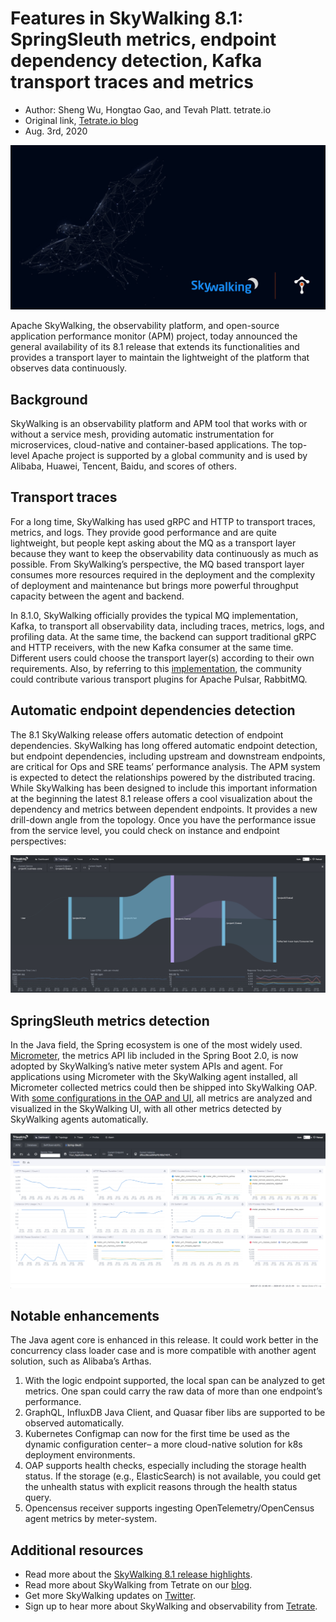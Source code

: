 # Features in SkyWalking 8.1: SpringSleuth metrics, endpoint dependency detection, Kafka transport traces and metrics
- Author: Sheng Wu, Hongtao Gao, and Tevah Platt. tetrate.io
- Original link, [Tetrate.io blog](https://www.tetrate.io/blog/skywalking8-1-release/)
- Aug. 3rd, 2020

![](../.vuepress/public/static/blog/2020-08-03-skywalking8-1-release/apache-skywalking.jpg)

Apache SkyWalking, the observability platform, and open-source application performance monitor (APM) project, today announced the general availability of its 8.1 release that extends its functionalities and provides a transport layer to maintain the lightweight of the platform that observes data continuously.

## Background
SkyWalking is an observability platform and APM tool that works with or without a service mesh, providing automatic instrumentation for microservices, cloud-native and container-based applications. The top-level Apache project is supported by a global community and is used by Alibaba, Huawei, Tencent, Baidu, and scores of others. 

## Transport traces
For a long time, SkyWalking has used gRPC and HTTP to transport traces, metrics, and logs. They provide good performance and are quite lightweight, but people kept asking about the MQ as a transport layer because they want to keep the observability data continuously as much as possible. From SkyWalking’s perspective, the MQ based transport layer consumes more resources required in the deployment and the complexity of deployment and maintenance but brings more powerful throughput capacity between the agent and backend. 

In 8.1.0, SkyWalking officially provides the typical MQ implementation, Kafka, to transport all observability data, including traces, metrics, logs, and profiling data. At the same time, the backend can support traditional gRPC and HTTP receivers, with the new Kafka consumer at the same time. Different users could choose the transport layer(s) according to their own requirements. Also, by referring to this [implementation](https://github.com/apache/skywalking/pull/4847), the community could contribute various transport plugins for Apache Pulsar, RabbitMQ.

## Automatic endpoint dependencies detection
The 8.1 SkyWalking release offers automatic detection of endpoint dependencies. SkyWalking has long offered automatic endpoint detection, but endpoint dependencies, including upstream and downstream endpoints, are critical for Ops and SRE teams’ performance analysis. The APM system is expected to detect the relationships powered by the distributed tracing. While SkyWalking has been designed to include this important information at the beginning the latest 8.1 release offers a cool visualization about the dependency and metrics between dependent endpoints. It provides a new drill-down angle from the topology. Once you have the performance issue from the service level, you could check on instance and endpoint perspectives:

![](../.vuepress/public/static/blog/2020-08-03-skywalking8-1-release/endpoint-dep.png)

## SpringSleuth metrics detection
In the Java field, the Spring ecosystem is one of the most widely used. [Micrometer](https://micrometer.io/), the metrics API lib included in the Spring Boot 2.0, is now adopted by SkyWalking’s native meter system APIs and agent. For applications using Micrometer with the SkyWalking agent installed, all Micrometer collected metrics could then be shipped into SkyWalking OAP. With [some configurations in the OAP and UI](https://github.com/apache/skywalking/blob/master/docs/en/setup/backend/spring-sleuth-setup.md), all metrics are analyzed and visualized in the SkyWalking UI, with all other metrics detected by SkyWalking agents automatically.

![](../.vuepress/public/static/blog/2020-08-03-skywalking8-1-release/spring.png)

## Notable enhancements 

The Java agent core is enhanced in this release. It could work better in the concurrency class loader case and is more compatible with another agent solution, such as Alibaba’s Arthas.

1. With the logic endpoint supported, the local span can be analyzed to get metrics. One span could carry the raw data of more than one endpoint’s performance.
1. GraphQL, InfluxDB Java Client, and Quasar fiber libs are supported to be observed automatically.
1. Kubernetes Configmap can now for the first time be used as the dynamic configuration center– a more cloud-native solution for k8s deployment environments.
1. OAP supports health checks, especially including the storage health status. If the storage (e.g., ElasticSearch) is not available, you could get the unhealth status with explicit reasons through the health status query.
1. Opencensus receiver supports ingesting OpenTelemetry/OpenCensus agent metrics by meter-system. 

## Additional resources
- Read more about the [SkyWalking 8.1 release highlights](https://github.com/apache/skywalking/blob/v8.1.0/CHANGES.md).
- Read more about SkyWalking from Tetrate on our [blog](https://www.tetrate.io/blog/category/open-source/apache-skywalking/).
- Get more SkyWalking updates on [Twitter](https://twitter.com/ASFSkyWalking).
- Sign up to hear more about SkyWalking and observability from [Tetrate](https://www.tetrate.io/contact-us/).
